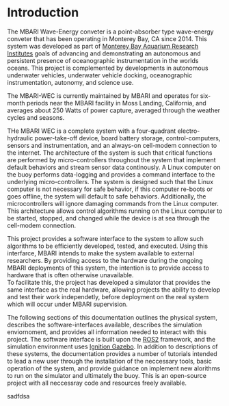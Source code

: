 # Introduction

The MBARI Wave-Energy conveter is a point-absorber type wave-energy conveter that has been operating in Monterey Bay, CA since 2014.
This system was developed  as part of  [Monterey Bay Aquarium Research Institutes](http://www.mbari.org) goals of advancing and demonstrating an autonomous and persistent presence of oceanographic instrumentation in the worlds oceans.
This project is complemented by developments in autonomous underwater vehicles, underwater vehicle docking, oceanographic instrumentation, autonomy, and science use. 

The MBARI-WEC is currently maintained by MBARI and operates for six-month periods near the MBARI facility in Moss Landing, California, and averages about 250 Watts of power capture, averaged through the weather cycles and seasons.

THe MBARI WEC is a complete system with a four-quadrant electro-hydraulic power-take-off device, board battery storage, control-computers, sensors and instrumentation, and an always-on cell-modem connection to the internet.
The architecture of the system is such that critical functions are performed by micro-controllers throughout the system that implement default behaviors and stream sensor data continously.
A Linux computer on the buoy performs data-logging and provides a command interface to the underlying micro-controllers. The system is designed such that the Linux computer is not necessary for safe behavior, if this computer re-boots or goes offline, the system will default to safe behaviors.  Additionally, the microcontrollers will ignore damaging commands from the Linux computer. 
This architecture allows control algorithms running on the Linux computer to be started, stopped, and changed while the device is at sea through the cell-modem connection.  

This project provides a software interface to the system to allow such algorithms to be efficiently developed, tested, and executed.
Using this interfarce, MBARI intends to make the system available to external researchers.
By providing access to the hardware during the ongoing MBARI deployments of this system, the intention is to provide access to hardware that is often otherwise unavailable.  
To facilitate this, the project has developed a simulator that provides the same interface as the real hardware, allowing projects the ability to develop and test their work independetly, before deployment on the real system which will occur under MBARI supervision.

The following sections of this documentation outlines the physical system, describes the software-interfaces available, describes the simulation enviornoment, and provides all information needed to interact with this project.
The software interface is built upon the [ROS2](www.ros.org) framework, and the simulation environment uses [Ignition Gazebo](www.gazebo.org).
In addition to descriptions of these systems, the documentation provides a number of tutorials intended to lead a new user through the installation of the neccessary tools, basic operation of the system, and provide guidance on implement new alorithms to run on the simulator and ultimately the buoy.  This is an open-source project with all neccessray code and resources freely available.  

sadfdsa
